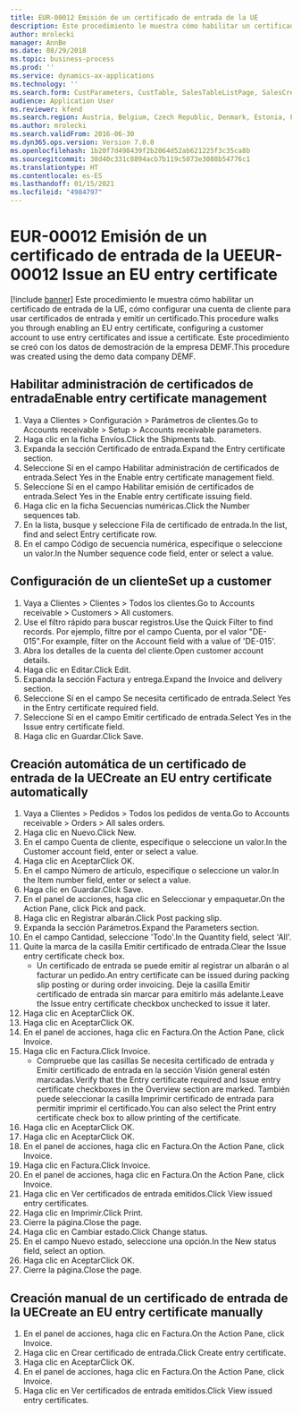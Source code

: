 ```yaml
---
title: EUR-00012 Emisión de un certificado de entrada de la UE
description: Este procedimiento le muestra cómo habilitar un certificado de entrada de la UE, cómo configurar una cuenta de cliente para usar certificados de entrada y emitir un certificado.
author: mrolecki
manager: AnnBe
ms.date: 08/29/2018
ms.topic: business-process
ms.prod: ''
ms.service: dynamics-ax-applications
ms.technology: ''
ms.search.form: CustParameters, CustTable, SalesTableListPage, SalesCreateOrder, SalesTable, SalesEditLines,  CustInvoiceJournal, CustEntryCertificateJour_W, SrsReportViewerForm
audience: Application User
ms.reviewer: kfend
ms.search.region: Austria, Belgium, Czech Republic, Denmark, Estonia, Finland, France, Germany, Hungary, Ireland, Italy, Latvia, Lithuania, Netherlands, Poland, Spain, Sweden, United Kingdom
ms.author: mrolecki
ms.search.validFrom: 2016-06-30
ms.dyn365.ops.version: Version 7.0.0
ms.openlocfilehash: 1b20f7d498439f2b2064d52ab621225f3c35ca8b
ms.sourcegitcommit: 38d40c331c8894acb7b119c5073e3088b54776c1
ms.translationtype: HT
ms.contentlocale: es-ES
ms.lasthandoff: 01/15/2021
ms.locfileid: "4984797"
---
```

# <a name="eur-00012-issue-an-eu-entry-certificate"></a><span data-ttu-id="4d2e3-103">EUR-00012 Emisión de un certificado de entrada de la UE</span><span class="sxs-lookup"><span data-stu-id="4d2e3-103">EUR-00012 Issue an EU entry certificate</span></span>

[!include [banner](../../includes/banner.md)]
<span data-ttu-id="4d2e3-104">Este procedimiento le muestra cómo habilitar un certificado de entrada de la UE, cómo configurar una cuenta de cliente para usar certificados de entrada y emitir un certificado.</span><span class="sxs-lookup"><span data-stu-id="4d2e3-104">This procedure walks you through enabling an EU entry certificate, configuring a customer account to use entry certificates and issue a certificate.</span></span> <span data-ttu-id="4d2e3-105">Este procedimiento se creó con los datos de demostración de la empresa DEMF.</span><span class="sxs-lookup"><span data-stu-id="4d2e3-105">This procedure was created using the demo data company DEMF.</span></span>


## <a name="enable-entry-certificate-management"></a><span data-ttu-id="4d2e3-106">Habilitar administración de certificados de entrada</span><span class="sxs-lookup"><span data-stu-id="4d2e3-106">Enable entry certificate management</span></span>
1. <span data-ttu-id="4d2e3-107">Vaya a Clientes > Configuración > Parámetros de clientes.</span><span class="sxs-lookup"><span data-stu-id="4d2e3-107">Go to Accounts receivable > Setup > Accounts receivable parameters.</span></span>
2. <span data-ttu-id="4d2e3-108">Haga clic en la ficha Envíos.</span><span class="sxs-lookup"><span data-stu-id="4d2e3-108">Click the Shipments tab.</span></span>
3. <span data-ttu-id="4d2e3-109">Expanda la sección Certificado de entrada.</span><span class="sxs-lookup"><span data-stu-id="4d2e3-109">Expand the Entry certificate section.</span></span>
4. <span data-ttu-id="4d2e3-110">Seleccione Sí en el campo Habilitar administración de certificados de entrada.</span><span class="sxs-lookup"><span data-stu-id="4d2e3-110">Select Yes in the Enable entry certificate management field.</span></span>
5. <span data-ttu-id="4d2e3-111">Seleccione Sí en el campo Habilitar emisión de certificados de entrada.</span><span class="sxs-lookup"><span data-stu-id="4d2e3-111">Select Yes in the Enable entry certificate issuing field.</span></span>
6. <span data-ttu-id="4d2e3-112">Haga clic en la ficha Secuencias numéricas.</span><span class="sxs-lookup"><span data-stu-id="4d2e3-112">Click the Number sequences tab.</span></span>
7. <span data-ttu-id="4d2e3-113">En la lista, busque y seleccione Fila de certificado de entrada.</span><span class="sxs-lookup"><span data-stu-id="4d2e3-113">In the list, find and select Entry certificate row.</span></span>
8. <span data-ttu-id="4d2e3-114">En el campo Código de secuencia numérica, especifique o seleccione un valor.</span><span class="sxs-lookup"><span data-stu-id="4d2e3-114">In the Number sequence code field, enter or select a value.</span></span>

## <a name="set-up-a-customer"></a><span data-ttu-id="4d2e3-115">Configuración de un cliente</span><span class="sxs-lookup"><span data-stu-id="4d2e3-115">Set up a customer</span></span>
1. <span data-ttu-id="4d2e3-116">Vaya a Clientes > Clientes > Todos los clientes.</span><span class="sxs-lookup"><span data-stu-id="4d2e3-116">Go to Accounts receivable > Customers > All customers.</span></span>
2. <span data-ttu-id="4d2e3-117">Use el filtro rápido para buscar registros.</span><span class="sxs-lookup"><span data-stu-id="4d2e3-117">Use the Quick Filter to find records.</span></span> <span data-ttu-id="4d2e3-118">Por ejemplo, filtre por el campo Cuenta, por el valor "DE-015".</span><span class="sxs-lookup"><span data-stu-id="4d2e3-118">For example, filter on the Account field with a value of 'DE-015'.</span></span>
3. <span data-ttu-id="4d2e3-119">Abra los detalles de la cuenta del cliente.</span><span class="sxs-lookup"><span data-stu-id="4d2e3-119">Open customer account details.</span></span>
4. <span data-ttu-id="4d2e3-120">Haga clic en Editar.</span><span class="sxs-lookup"><span data-stu-id="4d2e3-120">Click Edit.</span></span>
5. <span data-ttu-id="4d2e3-121">Expanda la sección Factura y entrega.</span><span class="sxs-lookup"><span data-stu-id="4d2e3-121">Expand the Invoice and delivery section.</span></span>
6. <span data-ttu-id="4d2e3-122">Seleccione Sí en el campo Se necesita certificado de entrada.</span><span class="sxs-lookup"><span data-stu-id="4d2e3-122">Select Yes in the Entry certificate required field.</span></span>
7. <span data-ttu-id="4d2e3-123">Seleccione Sí en el campo Emitir certificado de entrada.</span><span class="sxs-lookup"><span data-stu-id="4d2e3-123">Select Yes in the Issue entry certificate field.</span></span>
8. <span data-ttu-id="4d2e3-124">Haga clic en Guardar.</span><span class="sxs-lookup"><span data-stu-id="4d2e3-124">Click Save.</span></span>

## <a name="create-an-eu-entry-certificate-automatically"></a><span data-ttu-id="4d2e3-125">Creación automática de un certificado de entrada de la UE</span><span class="sxs-lookup"><span data-stu-id="4d2e3-125">Create an EU entry certificate automatically</span></span>
1. <span data-ttu-id="4d2e3-126">Vaya a Clientes > Pedidos > Todos los pedidos de venta.</span><span class="sxs-lookup"><span data-stu-id="4d2e3-126">Go to Accounts receivable > Orders > All sales orders.</span></span>
2. <span data-ttu-id="4d2e3-127">Haga clic en Nuevo.</span><span class="sxs-lookup"><span data-stu-id="4d2e3-127">Click New.</span></span>
3. <span data-ttu-id="4d2e3-128">En el campo Cuenta de cliente, especifique o seleccione un valor.</span><span class="sxs-lookup"><span data-stu-id="4d2e3-128">In the Customer account field, enter or select a value.</span></span>
4. <span data-ttu-id="4d2e3-129">Haga clic en Aceptar</span><span class="sxs-lookup"><span data-stu-id="4d2e3-129">Click OK.</span></span>
5. <span data-ttu-id="4d2e3-130">En el campo Número de artículo, especifique o seleccione un valor.</span><span class="sxs-lookup"><span data-stu-id="4d2e3-130">In the Item number field, enter or select a value.</span></span>
6. <span data-ttu-id="4d2e3-131">Haga clic en Guardar.</span><span class="sxs-lookup"><span data-stu-id="4d2e3-131">Click Save.</span></span>
7. <span data-ttu-id="4d2e3-132">En el panel de acciones, haga clic en Seleccionar y empaquetar.</span><span class="sxs-lookup"><span data-stu-id="4d2e3-132">On the Action Pane, click Pick and pack.</span></span>
8. <span data-ttu-id="4d2e3-133">Haga clic en Registrar albarán.</span><span class="sxs-lookup"><span data-stu-id="4d2e3-133">Click Post packing slip.</span></span>
9. <span data-ttu-id="4d2e3-134">Expanda la sección Parámetros.</span><span class="sxs-lookup"><span data-stu-id="4d2e3-134">Expand the Parameters section.</span></span>
10. <span data-ttu-id="4d2e3-135">En el campo Cantidad, seleccione 'Todo'.</span><span class="sxs-lookup"><span data-stu-id="4d2e3-135">In the Quantity field, select 'All'.</span></span>
11. <span data-ttu-id="4d2e3-136">Quite la marca de la casilla Emitir certificado de entrada.</span><span class="sxs-lookup"><span data-stu-id="4d2e3-136">Clear the Issue entry certificate check box.</span></span>
    * <span data-ttu-id="4d2e3-137">Un certificado de entrada se puede emitir al registrar un albarán o al facturar un pedido.</span><span class="sxs-lookup"><span data-stu-id="4d2e3-137">An entry certificate can be issued during packing slip posting or during order invoicing.</span></span> <span data-ttu-id="4d2e3-138">Deje la casilla Emitir certificado de entrada sin marcar para emitirlo más adelante.</span><span class="sxs-lookup"><span data-stu-id="4d2e3-138">Leave the Issue entry certificate checkbox unchecked to issue it later.</span></span>  
12. <span data-ttu-id="4d2e3-139">Haga clic en Aceptar</span><span class="sxs-lookup"><span data-stu-id="4d2e3-139">Click OK.</span></span>
13. <span data-ttu-id="4d2e3-140">Haga clic en Aceptar</span><span class="sxs-lookup"><span data-stu-id="4d2e3-140">Click OK.</span></span>
14. <span data-ttu-id="4d2e3-141">En el panel de acciones, haga clic en Factura.</span><span class="sxs-lookup"><span data-stu-id="4d2e3-141">On the Action Pane, click Invoice.</span></span>
15. <span data-ttu-id="4d2e3-142">Haga clic en Factura.</span><span class="sxs-lookup"><span data-stu-id="4d2e3-142">Click Invoice.</span></span>
    * <span data-ttu-id="4d2e3-143">Compruebe que las casillas Se necesita certificado de entrada y Emitir certificado de entrada en la sección Visión general estén marcadas.</span><span class="sxs-lookup"><span data-stu-id="4d2e3-143">Verify that the Entry certificate required and Issue entry certificate checkboxes in the Overview section are marked.</span></span>  <span data-ttu-id="4d2e3-144">También puede seleccionar la casilla Imprimir certificado de entrada para permitir imprimir el certificado.</span><span class="sxs-lookup"><span data-stu-id="4d2e3-144">You can also select the Print entry certificate check box to allow printing of the certificate.</span></span>  
16. <span data-ttu-id="4d2e3-145">Haga clic en Aceptar</span><span class="sxs-lookup"><span data-stu-id="4d2e3-145">Click OK.</span></span>
17. <span data-ttu-id="4d2e3-146">Haga clic en Aceptar</span><span class="sxs-lookup"><span data-stu-id="4d2e3-146">Click OK.</span></span>
18. <span data-ttu-id="4d2e3-147">En el panel de acciones, haga clic en Factura.</span><span class="sxs-lookup"><span data-stu-id="4d2e3-147">On the Action Pane, click Invoice.</span></span>
19. <span data-ttu-id="4d2e3-148">Haga clic en Factura.</span><span class="sxs-lookup"><span data-stu-id="4d2e3-148">Click Invoice.</span></span>
20. <span data-ttu-id="4d2e3-149">En el panel de acciones, haga clic en Factura.</span><span class="sxs-lookup"><span data-stu-id="4d2e3-149">On the Action Pane, click Invoice.</span></span>
21. <span data-ttu-id="4d2e3-150">Haga clic en Ver certificados de entrada emitidos.</span><span class="sxs-lookup"><span data-stu-id="4d2e3-150">Click View issued entry certificates.</span></span>
22. <span data-ttu-id="4d2e3-151">Haga clic en Imprimir.</span><span class="sxs-lookup"><span data-stu-id="4d2e3-151">Click Print.</span></span>
23. <span data-ttu-id="4d2e3-152">Cierre la página.</span><span class="sxs-lookup"><span data-stu-id="4d2e3-152">Close the page.</span></span>
24. <span data-ttu-id="4d2e3-153">Haga clic en Cambiar estado.</span><span class="sxs-lookup"><span data-stu-id="4d2e3-153">Click Change status.</span></span>
25. <span data-ttu-id="4d2e3-154">En el campo Nuevo estado, seleccione una opción.</span><span class="sxs-lookup"><span data-stu-id="4d2e3-154">In the New status field, select an option.</span></span>
26. <span data-ttu-id="4d2e3-155">Haga clic en Aceptar</span><span class="sxs-lookup"><span data-stu-id="4d2e3-155">Click OK.</span></span>
27. <span data-ttu-id="4d2e3-156">Cierre la página.</span><span class="sxs-lookup"><span data-stu-id="4d2e3-156">Close the page.</span></span>

## <a name="create-an-eu-entry-certificate-manually"></a><span data-ttu-id="4d2e3-157">Creación manual de un certificado de entrada de la UE</span><span class="sxs-lookup"><span data-stu-id="4d2e3-157">Create an EU entry certificate manually</span></span>
1. <span data-ttu-id="4d2e3-158">En el panel de acciones, haga clic en Factura.</span><span class="sxs-lookup"><span data-stu-id="4d2e3-158">On the Action Pane, click Invoice.</span></span>
2. <span data-ttu-id="4d2e3-159">Haga clic en Crear certificado de entrada.</span><span class="sxs-lookup"><span data-stu-id="4d2e3-159">Click Create entry certificate.</span></span>
3. <span data-ttu-id="4d2e3-160">Haga clic en Aceptar</span><span class="sxs-lookup"><span data-stu-id="4d2e3-160">Click OK.</span></span>
4. <span data-ttu-id="4d2e3-161">En el panel de acciones, haga clic en Factura.</span><span class="sxs-lookup"><span data-stu-id="4d2e3-161">On the Action Pane, click Invoice.</span></span>
5. <span data-ttu-id="4d2e3-162">Haga clic en Ver certificados de entrada emitidos.</span><span class="sxs-lookup"><span data-stu-id="4d2e3-162">Click View issued entry certificates.</span></span>

